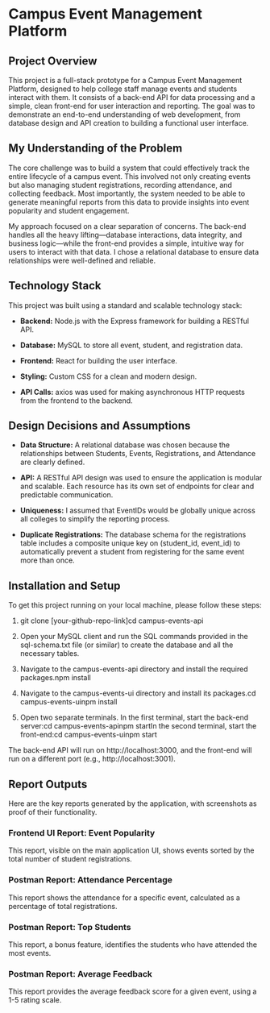Campus Event Management Platform
================================

Project Overview
----------------

This project is a full-stack prototype for a Campus Event Management Platform, designed to help college staff manage events and students interact with them. It consists of a back-end API for data processing and a simple, clean front-end for user interaction and reporting. The goal was to demonstrate an end-to-end understanding of web development, from database design and API creation to building a functional user interface.

My Understanding of the Problem
-------------------------------

The core challenge was to build a system that could effectively track the entire lifecycle of a campus event. This involved not only creating events but also managing student registrations, recording attendance, and collecting feedback. Most importantly, the system needed to be able to generate meaningful reports from this data to provide insights into event popularity and student engagement.

My approach focused on a clear separation of concerns. The back-end handles all the heavy lifting—database interactions, data integrity, and business logic—while the front-end provides a simple, intuitive way for users to interact with that data. I chose a relational database to ensure data relationships were well-defined and reliable.

Technology Stack
----------------

This project was built using a standard and scalable technology stack:

*   **Backend:** Node.js with the Express framework for building a RESTful API.
    
*   **Database:** MySQL to store all event, student, and registration data.
    
*   **Frontend:** React for building the user interface.
    
*   **Styling:** Custom CSS for a clean and modern design.
    
*   **API Calls:** axios was used for making asynchronous HTTP requests from the frontend to the backend.
    

Design Decisions and Assumptions
--------------------------------

*   **Data Structure:** A relational database was chosen because the relationships between Students, Events, Registrations, and Attendance are clearly defined.
    
*   **API:** A RESTful API design was used to ensure the application is modular and scalable. Each resource has its own set of endpoints for clear and predictable communication.
    
*   **Uniqueness:** I assumed that EventIDs would be globally unique across all colleges to simplify the reporting process.
    
*   **Duplicate Registrations:** The database schema for the registrations table includes a composite unique key on (student\_id, event\_id) to automatically prevent a student from registering for the same event more than once.
    

Installation and Setup
----------------------

To get this project running on your local machine, please follow these steps:

1.  git clone \[your-github-repo-link\]cd campus-events-api
    
2.  Open your MySQL client and run the SQL commands provided in the sql-schema.txt file (or similar) to create the database and all the necessary tables.
    
3.  Navigate to the campus-events-api directory and install the required packages.npm install
    
4.  Navigate to the campus-events-ui directory and install its packages.cd campus-events-uinpm install
    
5.  Open two separate terminals. In the first terminal, start the back-end server:cd campus-events-apinpm startIn the second terminal, start the front-end:cd campus-events-uinpm start
    

The back-end API will run on http://localhost:3000, and the front-end will run on a different port (e.g., http://localhost:3001).

Report Outputs
--------------

Here are the key reports generated by the application, with screenshots as proof of their functionality.

### Frontend UI Report: Event Popularity

This report, visible on the main application UI, shows events sorted by the total number of student registrations.

### Postman Report: Attendance Percentage

This report shows the attendance for a specific event, calculated as a percentage of total registrations.

### Postman Report: Top Students

This report, a bonus feature, identifies the students who have attended the most events.

### Postman Report: Average Feedback

This report provides the average feedback score for a given event, using a 1-5 rating scale.
